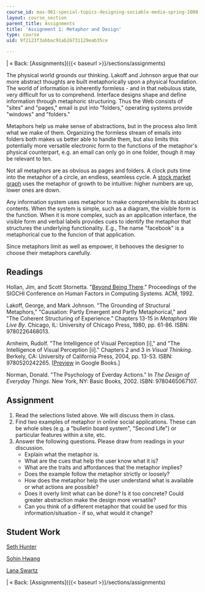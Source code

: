 ```yaml
---
course_id: mas-961-special-topics-designing-sociable-media-spring-2008
layout: course_section
parent_title: Assignments
title: 'Assignment 1: Metaphor and Design'
type: course
uid: 9f2123f3abbac91ab26731129eab35ce

---
```


| « Back: [Assignments]({{< baseurl >}}/sections/assignments) 

The physical world grounds our thinking. Lakoff and Johnson argue that our more abstract thoughts are built metaphorically upon a physical foundation. The world of information is inherently formless - and in that nebulous state, very difficult for us to comprehend. Interface designs shape and define information through metaphoric structuring. Thus the Web consists of "sites" and "pages," email is put into "folders," operating systems provide "windows" and "folders."

Metaphors help us make sense of abstractions, but in the process also limit what we make of them. Organizing the formless stream of emails into folders both makes us better able to handle them, but also limits this potentially more versatile electronic form to the functions of the metaphor's physical counterpart, e.g. an email can only go in one folder, though it may be relevant to ten.

Not all metaphors are as obvious as pages and folders. A clock puts time into the metaphor of a circle, an endless, seamless cycle. A [stock market graph](http://markets.on.nytimes.com/research/markets/overview/overview.asp) uses the metaphor of growth to be intuitive: higher numbers are up, lower ones are down.

Any information system uses metaphor to make comprehensible its abstract contents. When the system is simple, such as a diagram, the visible form is the function. When it is more complex, such as an application interface, the visible form and verbal labels provides cues to identify the metaphor that structures the underlying functionality. E.g., The name "facebook" is a metaphorical cue to the funcion of that application.

Since metaphors limit as well as empower, it behooves the designer to choose their metaphors carefully.

Readings
--------

Hollan, Jim, and Scott Stornetta. "[Beyond Being There](http://portal.acm.org/citation.cfm?id=142769)." Proceedings of the SIGCHI Conference on Human Factors in Computing Systems. ACM, 1992.

Lakoff, George, and Mark Johnson. "The Grounding of Structural Metaphors," "Causation: Partly Emergent and Partly Metaphorical," and "The Coherent Structuring of Experience." Chapters 13-15 in _Metaphors We Live By_. Chicago, IL: University of Chicago Press, 1980, pp. 61-86. ISBN: 9780226468013.

Arnheim, Rudolf. "The Intelligence of Visual Perception \[i\]," and "The Intelligence of Visual Perception \[ii\]." Chapters 2 and 3 in _Visual Thinking_. Berkely, CA: University of California Press, 2004, pp. 13-53. ISBN: 9780520242265. \[[Preview](http://books.google.com/books?id=DWmtB9szhFsC&pg=PA14=onepage) in Google Books.\]

Norman, Donald. "The Psychology of Everday Actions." In _The Design of Everyday Things_. New York, NY: Basic Books, 2002. ISBN: 9780465067107.

Assignment
----------

1.  Read the selections listed above. We will discuss them in class.
2.  Find two examples of metaphor in online social applications. These can be whole sites (e.g. a "bulletin board system", "Second Life") or particular features within a site, etc.
3.  Answer the following questions. Please draw from readings in your discussion.
    *   Explain what the metaphor is.
    *   What are the cues that help the user know what it is?
    *   What are the traits and affordances that the metaphor implies?
    *   Does the example follow the metaphor strictly or loosely?
    *   How does the metaphor help the user understand what is available or what actions are possible?
    *   Does it overly limit what can be done? Is it too concrete? Could greater abstraction make the design more versatile?
    *   Can you think of a different metaphor that could be used for this information/situation - if so, what would it change?

Student Work
------------

[Seth Hunter](http://designingsociablemedia.blogspot.com/2008/02/response-1-social-metaphors.html)

[Sohin Hwang](http://dsm2008.blogspot.com/2008/02/1st-weeks-assignment.html)

[Lana Swartz](http://designingsociablemedia08.blogspot.com/2008/02/response-1-metaphor-in-social.html)

| « Back: [Assignments]({{< baseurl >}}/sections/assignments)